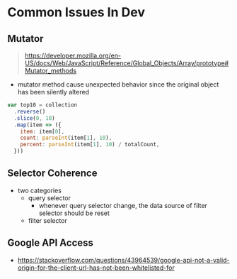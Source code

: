 # Common Issues In Dev

## Mutator

> https://developer.mozilla.org/en-US/docs/Web/JavaScript/Reference/Global_Objects/Array/prototype#Mutator_methods

- mutator method cause unexpected behavior since the original object has been silently altered

```javascript
var top10 = collection
  .reverse()
  .slice(0, 10)
  .map(item => ({
    item: item[0],
    count: parseInt(item[1], 10),
    percent: parseInt(item[1], 10) / totalCount,
  }))
```

## Selector Coherence

- two categories
  - query selector
    - whenever query selector change, the data source of filter selector should be reset
  - filter selector

## Google API Access

- https://stackoverflow.com/questions/43964539/google-api-not-a-valid-origin-for-the-client-url-has-not-been-whitelisted-for
